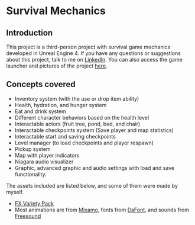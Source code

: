 # Survival Mechanics
## Introduction
This project is a third-person project with survival game mechanics developed in Unreal Engine 4.
If you have any questions or suggestions about this project, talk to me on [LinkedIn](https://www.linkedin.com/in/danialkamali/).
You can also access the game launcher and pictures of the project [here](https://mega.nz/folder/OTwCVRya#Becpl5rb-6gDNcKP1p6vNw).

## Concepts covered
- Inventory system (with the use or drop item ability)
- Health, hydration, and hunger system
- Eat and drink system
- Different character behaviors based on the health level
- Interactable actors (fruit tree, pond, bed, and chair)
- Interactable checkpoints system (Save player and map statistics)
- Interactable start and saving checkpoints
- Level manager (to load checkpoints and player respawn)
- Pickup system
- Map with player indicators
- Niagara audio visualizer
- Graphic, advanced graphic and audio settings with load and save functionality.

The assets included are listed below, and some of them were made by myself.
- [FX Variety Pack](https://www.unrealengine.com/marketplace/en-US/product/a36bac8b05004e999dd4b1d332501f49)
- Most animations are from [Mixamo](https://www.mixamo.com/), fonts from [DaFont](https://www.dafont.com/), and sounds from [Freesound](https://freesound.org/)
